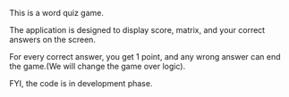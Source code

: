 This is a word quiz game.

The application is designed to display score, matrix, and your correct answers on the screen.

For every correct answer, you get 1 point, and any wrong answer can end the game.(We will change the game over logic).

FYI, the code is in development phase.
